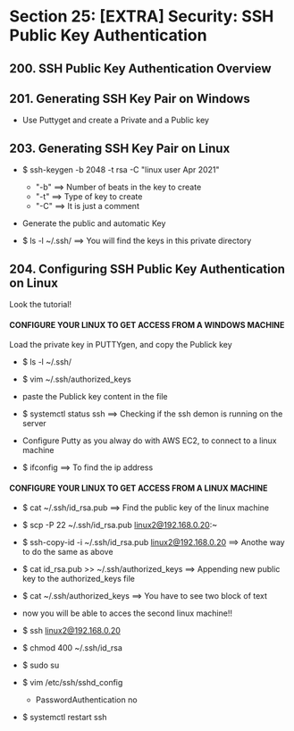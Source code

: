 # Section 25: [EXTRA] Security: SSH Public Key Authentication

## 200. SSH Public Key Authentication Overview

## 201. Generating SSH Key Pair on Windows

- Use Puttyget and create a Private and a Public key

## 203. Generating SSH Key Pair on Linux

- $ ssh-keygen -b 2048 -t rsa -C "linux user Apr 2021"
    - "-b" ==> Number of beats in the key to create
    - "-t" ==> Type of key to create
    - "-C" ==> It is just a comment
 
- Generate the public and automatic Key

- $ ls -l ~/.ssh/ ==> You will find the keys in this private directory

## 204. Configuring SSH Public Key Authentication on Linux

Look the tutorial!

#### **CONFIGURE YOUR LINUX TO GET ACCESS FROM A WINDOWS MACHINE**

Load the private key in PUTTYgen, and copy the Publick key

- $ ls -l ~/.ssh/
- $ vim ~/.ssh/authorized_keys

- paste the Publick key content in the file

- $ systemctl status ssh ==> Checking if the ssh demon is running on the server

- Configure Putty as you alway do with AWS EC2, to connect to a linux machine

- $ ifconfig ==> To find the ip address

#### **CONFIGURE YOUR LINUX TO GET ACCESS FROM A LINUX MACHINE**

- $ cat ~/.ssh/id_rsa.pub ==> Find the public key of the linux machine
- $ scp -P 22 ~/.ssh/id_rsa.pub linux2@192.168.0.20:~

- $ ssh-copy-id -i ~/.ssh/id_rsa.pub linux2@192.168.0.20 ==> Anothe way to do the same as above

- $ cat id_rsa.pub >> ~/.ssh/authorized_keys ==> Appending new public key to the authorized_keys file

- $ cat  ~/.ssh/authorized_keys ==> You have to see two block of text

- now you will be able to acces the second linux machine!!
- $ ssh linux2@192.168.0.20

- $ chmod 400 ~/.ssh/id_rsa

- $ sudo su

- $ vim /etc/ssh/sshd_config
    - PasswordAuthentication no
- $ systemctl restart ssh

